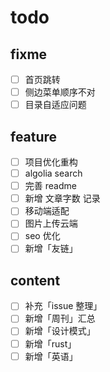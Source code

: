 # todo

## fixme

- [ ] 首页跳转
- [ ] 侧边菜单顺序不对
- [ ] 目录自适应问题

## feature

- [ ] 项目优化重构
- [ ] algolia search
- [ ] 完善 readme
- [ ] 新增 文章字数 记录
- [ ] 移动端适配
- [ ] 图片上传云端
- [ ] seo 优化
- [ ] 新增「友链」

## content

- [ ] 补充「issue 整理」
- [ ] 新增「周刊」汇总
- [ ] 新增「设计模式」
- [ ] 新增「rust」
- [ ] 新增「英语」
